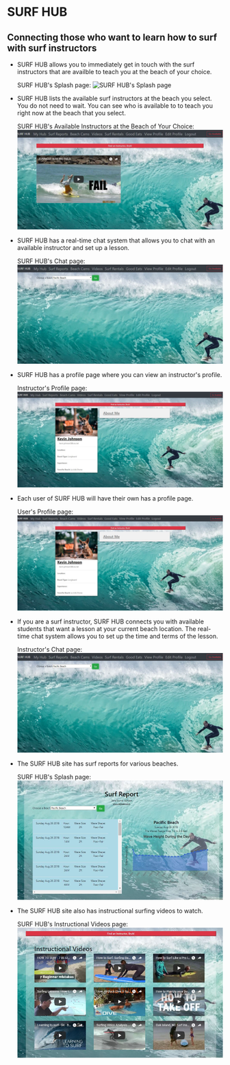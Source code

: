 # SURF HUB

## Connecting those who want to learn how to surf with surf instructors

* SURF HUB allows you to immediately get in touch with the surf instructors that are availble to teach you at the beach of your choice.

    SURF HUB's Splash page:
    ![SURF HUB's Splash page](/client/public/imagesREADME/SplashPage1.JPG)

* SURF HUB lists the available surf instructors at the beach you select. You do not need to wait. You can see who is available to to teach you right now at the beach that you select.

    SURF HUB's Available Instructors at the Beach of Your Choice:
    ![SURF HUB's Available Instructors at the Beach of Your Choice:](/client/public/imagesREADME/ListOfInstructors.JPG)

* SURF HUB has a real-time chat system that allows you to chat with an available instructor and set up a lesson.

    SURF HUB's Chat page:
    ![SURF HUB's Chat page](/client/public/imagesREADME/ChatPage.JPG)

* SURF HUB has a profile page where you can view an instructor's profile.

    Instructor's Profile page:
    ![Instructor's Profile page](/client/public/imagesREADME/InstructorProfile.JPG)

* Each user of SURF HUB will have their own has a profile page.

    User's Profile page:
    ![User's Profile page](/client/public/imagesREADME/UserProfile.JPG)    

* If you are a surf instructor, SURF HUB connects you with available students that want a lesson at your current beach location. The real-time chat system allows you to set up the time and terms of the lesson.

    Instructor's Chat page:
    ![Instructor's Chat page](/client/public/imagesREADME/InstructorsChatPage.JPG)    


* The SURF HUB site has surf reports for various beaches.

    SURF HUB's Splash page:
    ![SURF HUB's Splash page](/client/public/imagesREADME/SurfReport.JPG)    

* The SURF HUB site also has instructional surfing videos to watch.

    SURF HUB's Instructional Videos page:
    ![SURF HUB's Instructional Videos page](/client/public/imagesREADME/InstructionalVideos.JPG)    
